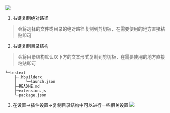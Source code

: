 ![](https://mp-b9e71787-b2f3-4676-bbfa-f4c5735dea01.cdn.bspapp.com/cloudstorage/2ba9921d-c265-4887-b6ca-b908bbed7488.png)

1. 右键复制绝对路径
> 会将选择的文件或目录的绝对路径复制到剪切板，在需要使用的地方直接粘贴即可

2. 右键复制目录结构
> 会将目录结构默认以下方的文本形式复制到剪切板，在需要使用的地方直接粘贴即可

```
└─testext
    ├─.hbuilderx
    │    └─launch.json
    ├─README.md
    ├─extension.js
    └─package.json
```

3. 在设置->插件设置->复制目录结构中可以进行一些相关设置
![](https://mp-b9e71787-b2f3-4676-bbfa-f4c5735dea01.cdn.bspapp.com/cloudstorage/9668f205-c112-4e78-b413-63e4ebd49469.png)